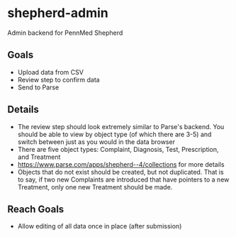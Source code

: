 # shepherd-admin
Admin backend for PennMed Shepherd

## Goals
* Upload data from CSV
* Review step to confirm data
* Send to Parse

## Details
* The review step should look extremely similar to Parse's backend. You should be able to view by object type (of which there are 3-5) and switch between just as you would in the data browser
* There are five object types: Complaint, Diagnosis, Test, Prescription, and Treatment
* https://www.parse.com/apps/shepherd--4/collections for more details
* Objects that do not exist should be created, but not duplicated. That is to say, if two new Complaints are introduced that have pointers to a new Treatment, only one new Treatment should be made. 

## Reach Goals
* Allow editing of all data once in place (after submission)
